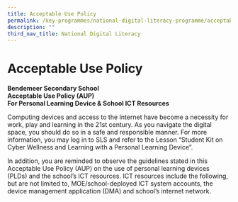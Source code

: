 ```yaml
---
title: Acceptable Use Policy
permalink: /key-programmes/national-digital-literacy-programme/acceptable-use-policy
description: ""
third_nav_title: National Digital Literacy
---
```

# Acceptable Use Policy

**Bendemeer Secondary School <br>
Acceptable Use Policy (AUP) <br>
For Personal Learning Device & School ICT Resources**

 

Computing devices and access to the Internet have become a necessity for work, play and learning in the 21st century. As you navigate the digital space, you should do so in a safe and responsible manner. For more information, you may log in to SLS and refer to the Lesson “Student Kit on Cyber Wellness and Learning with a Personal Learning Device”.

 

In addition, you are reminded to observe the guidelines stated in this Acceptable Use Policy (AUP) on the use of personal learning devices (PLDs) and the school’s ICT resources. ICT resources include the following, but are not limited to, MOE/school-deployed ICT system accounts, the device management application (DMA) and school’s internet network.

